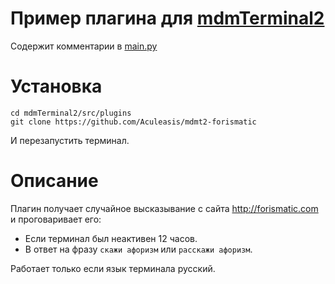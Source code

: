 # Пример плагина для [mdmTerminal2](https://github.com/Aculeasis/mdmTerminal2)
Содержит комментарии в [main.py](main.py)
# Установка
```
cd mdmTerminal2/src/plugins
git clone https://github.com/Aculeasis/mdmt2-forismatic
```
И перезапустить терминал.
# Описание
Плагин получает случайное высказывание с сайта http://forismatic.com и проговаривает его:
- Если терминал был неактивен 12 часов.
- В ответ на фразу `скажи афоризм` или `расскажи афоризм`.

Работает только если язык терминала русский.
